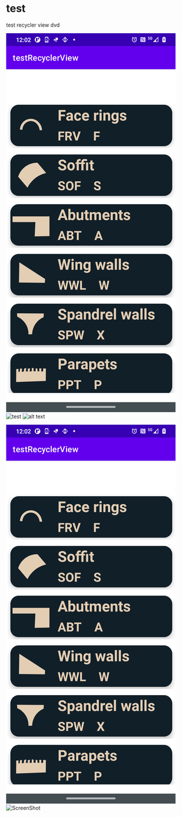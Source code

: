 # test
test recycler view
dvd


![test](https://github.com/timnewark/test/blob/master/Screenshot_1.png)
![test](https://github.com/timnewark/test/blob/master/Screenshot_20220825-105822.png?raw=true)
![alt text](https://github.com/[username]/[reponame]/blob/[branch]/image.jpg?raw=true)

![ScreenShot](https://github.com/timnewark/test/blob/master/Screenshot_1.png)
![ScreenShot](https://github.com/timnewark/test/blob/master/Screenshot_20220825-105822.png)
